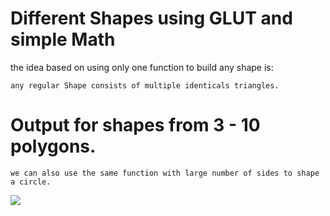 # Different Shapes using GLUT and simple Math


the idea based on using only one function to build any shape is: 
	
	any regular Shape consists of multiple identicals triangles.

# Output for shapes from 3 - 10 polygons.

	we can also use the same function with large number of sides to shape a circle.

![](ASSIGN_1/sample_test.jpg)

